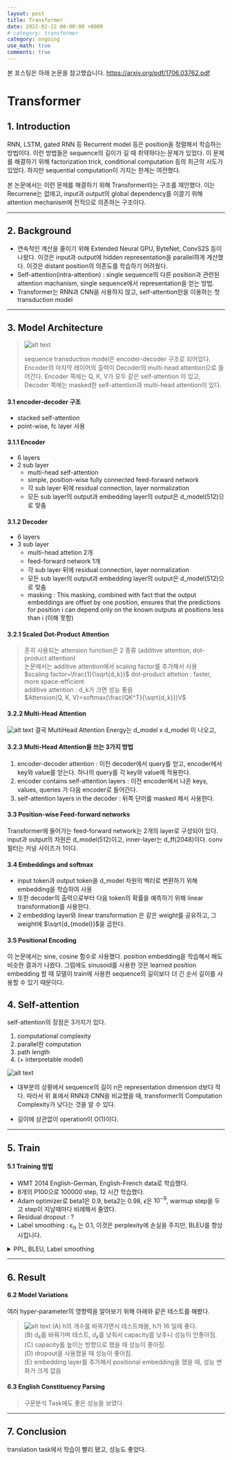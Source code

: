 ```yaml
---
layout: post
title: Transformer
date: 2022-02-22 00:00:00 +0900
# category: transformer
category: ongoing
use_math: true
comments: true
---
```

본 포스팅은 아래 논문을 참고했습니다.
<https://arxiv.org/pdf/1706.03762.pdf>

# Transformer

## 1. Introduction

RNN, LSTM, gated RNN 등 Recurrent model 등은 position을 정렬해서 학습하는 방법이다. 이런 방법들은 sequence의 길이가 길 때 취약하다는 문제가 있었다. 이 문제를 해결하기 위해 factorization trick, conditional computation 등의 최근의 시도가 있었다. 하지만 sequential computation이 가지는 한계는 여전했다.

본 논문에서는 이런 문제를 해결하기 위해 Transformer라는 구조를 제안했다. 이는 Recurrene는 없애고, input과 output의 global dependency를 이끌기 위해 attention mechanism에 전적으로 의존하는 구조이다.

---

## 2. Background

- 연속적인 계산을 줄이기 위해 Extended Neural GPU, ByteNet, ConvS2S 등이 나왔다. 이것은 input과 output에 hidden representation을 parallel하게 계산했다. 이것은 distant position의 의존도를 학습하기 어려웠다.
- Self-attention(intra-attention) : single sequence의 다른 position과 관련된 attention machanism, single sequence에서 representation을 얻는 방법.
- Transformer는 RNN과 CNN을 사용하지 않고, self-attention만을 이용하는 첫 transduction model

---

## 3. Model Architecture

> ![alt text](/public/img/220222/transformer_architecture.PNG)
>
> sequence transduction model은 encoder-decoder 구조로 되어있다. Encoder의 마지막 레이어의 출력이 Decoder의 multi-head attention으로 들어간다. Encoder 쪽에는 Q, K, V가 모두 같은 self-attention 이 있고, Decoder 쪽에는 masked한 self-attention과 multi-head attention이 있다.

#### 3.1 encoder-decoder 구조

- stacked self-attention
- point-wise, fc layer 사용

#### 3.1.1 Encoder

- 6 layers
- 2 sub layer
  - multi-head self-attention
  - simple, position-wise fully connected feed-forward network
  - 각 sub layer 뒤에 residual connection, layer normalization
  - 모든 sub layer의 output과 embedding layer의 output은 d_model(512)으로 맞춤

#### 3.1.2 Decoder

- 6 layers
- 3 sub layer
  - multi-head attetion 2개
  - feed-forward network 1개
  - 각 sub layer 뒤에 residual connection, layer normalization
  - 모든 sub layer의 output과 embedding layer의 output은 d_model(512)으로 맞춤
  - masking : This masking, combined with fact that the output embeddings are offset by one position, ensures that the predictions for position i can depend only on the known outputs at positions less than i (이해 못함)

#### 3.2.1 Scaled Dot-Product Attention

> 흔히 사용되는 attension function은 2 종류 (additive attention, dot-product attention)<br>
> 논문에서는 additive attention에서 scaling factor를 추가해서 사용<br>
> $scaling factor=\frac{1}{\sqrt{d_k}}$
> dot-product attetion : faster, more space-efficient<br>
> additive attention : d_k가 크면 성능 좋음 <br>
> $Attension(Q, K, V)=softmax(\frac{QK^T}{\sqrt{d_k}})V$

#### 3.2.2 Multi-Head Attention

![alt text](/public/img/220222/multihead_attention.PNG)
결국 MultiHead Attention Energy는 d_model x d_model 이 나오고,

#### 3.2.3 Multi-Head Attention을 쓰는 3가지 방법

1. encoder-decoder attention : 이전 decoder에서 query를 얻고, encoder에서 key와 value를 얻는다. 하나의 query를 각 key와 value에 적용한다.
2. encoder contains self-attention layers : 이전 encoder에서 나온 keys, values, queries 가 다음 encoder로 들어간다.
3. self-attention layers in the decoder : 뒤쪽 단어를 masked 해서 사용한다.

#### 3.3 Position-wise Feed-forward networks

Transformer에 들어가는 feed-forward network는 2개의 layer로 구성되어 있다. input과 output의 차원은 d_model(512)이고, inner-layer는 d_ff(2048)이다. conv 필터는 커널 사이즈가 1이다.

#### 3.4 Embeddings and softmax

- input token과 output token을 d_model 차원의 벡터로 변환하기 위해 embedding을 학습하여 사용
- 또한 decoder의 출력으로부터 다음 token의 확률을 예측하기 위해 linear transformation를 사용한다.
- 2 embedding layer와 linear transformation 은 같은 weight를 공유하고, 그 weight에 $\sqrt{d_{model}}$을 곱한다.

#### 3.5 Positional Encoding

이 논문에서는 sine, cosine 함수로 사용했다. position embedding을 학습해서 해도 비슷한 결과가 나왔다.
그럼에도 sinusoid를 사용한 것은 learned position embedding 할 때 모델이 train에 사용한 sequence의 길이보다 더 긴 순서 길이를 사용할 수 있기 때문이다.

## 4. Self-attention

self-attention의 장점은 3가지가 있다.

1. computational complexity
2. parallel한 computation
3. path length
4. (+ interpretable model)

![alt text](/public/img/220222/transformer_complexity.PNG)

- 대부분의 상황에서 sequence의 길이 n은 representation dimension d보다 작다. 따라서 위 표에서 RNN과 CNN을 비교했을 때, transformer의 Computation Complexity가 낮다는 것을 알 수 있다.

- 길이에 상관없이 operation이 O(1)이다.

---

## 5. Train

#### 5.1 Training 방법

- WMT 2014 English-German, English-French data로 학습했다.
- 8개의 P100으로 100000 step, 12 시간 학습했다.
- Adam optimizer로 beta1은 0.9, beta2는 0.98, $\epsilon$은 $10^{-9}$, warmup step을 두고 step이 지날때마다 비례해서 줄였다.
- Residual dropout : ?
- Label smoothing : $\epsilon_{ls}$ 는 0.1, 이것은 perplexity에 손실을 주지만, BLEU를 향상시킵니다.

<details>
    <summary>
        PPL, BLEU, Label smoothing
    </summary>
    <div markdown="1">
    - PPL : 문장의 길이로 정규화한 문장 확률의 역수. 낮을수록 언어 모델의 성능이 좋다는 것을 의미한다는 점입니다. <br>
    - BLEU : 기계 번역 결과와 사람이 직접 번역한 결과가 얼마나 유사한지 비교하여 번역에 대한 성능을 측정하는 방법 <br>
    - Label smoothing : 라벨을 깎아서 모델을 Regularize하는 것.
    </div>
</details>

---

## 6. Result

#### 6.2 Model Variations

여러 hyper-parameter의 영향력을 알아보기 위해 아래와 같은 테스트를 해봤다.

> ![alt text](/public/img/220222/model_variation.PNG)
> (A) h의 개수를 바꿔가면서 테스트해봄, h가 16 일때 좋다.<br>
> (B) $d_k$를 바꿔가며 테스트, $d_k$를 낮춰서 capacity를 낮추니 성능이 안좋아짐. <br>
> (C) capacity를 높이는 방향으로 했을 때 성능이 좋아짐.<br>
> (D) dropout을 사용했을 때 성능이 좋아짐.<br>
> (E) embedding layer를 추가해서 positional embedding을 했을 때, 성능 변화가 크게 없음

#### 6.3 English Constituency Parsing

> 구문분석 Task에도 좋은 성능을 보였다.

---

## 7. Conclusion

translation task에서 학습이 빨리 됐고, 성능도 좋았다.
